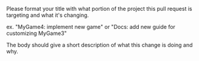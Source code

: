 Please format your title with what portion of the project this pull request is
targeting and what it's changing.

ex. "MyGame4: implement new game" or "Docs: add new guide for customizing MyGame3"

The body should give a short description of what this change is doing and why.